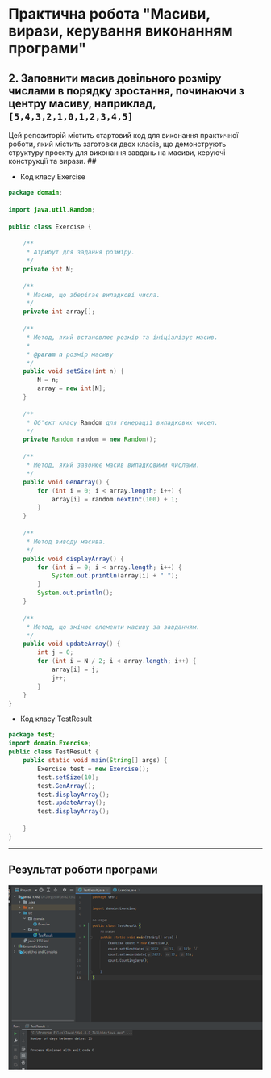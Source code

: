 # Практична робота "Масиви, вирази, керування виконанням програми"
## 2. Заповнити масив довільного розміру числами в порядку зростання, починаючи з центру масиву, наприклад, ````[5,4,3,2,1,0,1,2,3,4,5]````
Цей репозиторій містить стартовий код для виконання практичної роботи, який містить заготовки двох класів, що демонструють структуру проекту для виконання завдань на масиви, керуючі конструкції та вирази. ##

* Код класу Exercise
```java
package domain;

import java.util.Random;

public class Exercise {

    /**
     * Атрибут для задання розміру.
     */
    private int N;

    /**
     * Масив, що зберігає випадкові числа.
     */
    private int array[];

    /**
     * Метод, який встановлює розмір та ініціалізує масив.
     *
     * @param n розмір масиву
     */
    public void setSize(int n) {
        N = n;
        array = new int[N];
    }

    /**
     * Об'єкт класу Random для генерації випадкових чисел.
     */
    private Random random = new Random();

    /**
     * Метод, який завонює масив випадковими числами.
     */
    public void GenArray() {
        for (int i = 0; i < array.length; i++) {
            array[i] = random.nextInt(100) + 1;
        }
    }

    /**
     * Метод виводу масива.
     */
    public void displayArray() {
        for (int i = 0; i < array.length; i++) {
            System.out.println(array[i] + " ");
        }
        System.out.println();
    }

    /**
     * Метод, що змінює елементи масиву за завданням.
     */
    public void updateArray() {
        int j = 0;
        for (int i = N / 2; i < array.length; i++) {
            array[i] = j;
            j++;
        }
    }
}
```

* Код класу TestResult

```java
package test;
import domain.Exercise;
public class TestResult {
    public static void main(String[] args) {
        Exercise test = new Exercise();
        test.setSize(10);
        test.GenArray();
        test.displayArray();
        test.updateArray();
        test.displayArray();

    }
}

```
----
## Результат роботи програми
<img src="Result2.png">
